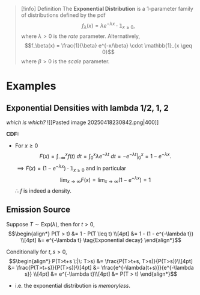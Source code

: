>[!info] Definition
>The **Exponential Distribution** is a 1-parameter family of distributions defined by the pdf
>$$f_\lambda(x) = \lambda e^{-\lambda x} \cdot \mathbb{1}_{x \geq 0},$$
>where $\lambda > 0$ is the *rate* parameter. Alternatively,
>$$f_\beta(x) = \frac{1}{\beta} e^{-x/\beta} \cdot \mathbb{1}_{x \geq 0}$$
>where $\beta >0$ is the *scale* parameter.


# Examples 

## Exponential Densities with lambda 1/2, 1, 2

*which is which?*
![[Pasted image 20250418230842.png|400]]


**CDF:**
- For $x \geq 0$
$$F(x) = \int_{-\infty}^x f(t)\: dt = \int_0^x \lambda e^{-\lambda t}\: dt = \left. -e^{-\lambda t}\right\vert^x_0 = 1 - e^{-\lambda x}.$$
$\implies F(x) = (1-e^{-\lambda x})\cdot \mathbb{1}_{x\geq 0}$  and in particular 
$$\lim_{x\to \infty} F(x) = \lim_{x\to \infty}(1-e^{-\lambda x}) = 1$$
$\therefore$ $f$ is indeed a density.

## Emission Source

Suppose $T \sim \text{Exp}(\lambda)$, then for $t > 0$, 
$$\begin{align*}
P(T > t) &= 1 - P(T \leq t) \\[4pt]
&= 1 - (1 - e^{-\lambda t}) \\[4pt]
&= e^{-\lambda t} \tag{Exponential decay}
\end{align*}$$

Conditionally for $t,s > 0$,
$$\begin{align*}
P(T>t+s \:|\: T>s) &= \frac{P(T>t+s, T>s)}{P(T>s)}\\[4pt]
&= \frac{P(T>t+s)}{P(T>s)}\\[4pt]
&= \frac{e^{-\lambda(t+s)}}{e^{-\lambda s}} \\[4pt]
&= e^{-\lambda t}\\[4pt]
&= P(T > t)
\end{align*}$$
- i.e. the exponential distribution is *memoryless*.


